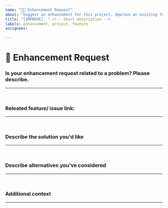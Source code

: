 ```yaml
---
name: "🚀➕ Enhancement Request"
about: "Suggest an enhancement for this project. Improve an existing feature"
title: "[IMPROVE]: " <!-- Short description -->
labels: enhancement, project, feature
assignees: 

---
```


# **🚀 Enhancement Request**

### **Is your enhancement request related to a problem? Please describe.**
<!-- A clear and concise description of what the problem is. Ex. I'm always frustrated when [...] -->

---
</br>

### **Releated feature/ issue link:**
<!-- Any relevant open/ closed issue/ feature link for reference. -->
---
</br>

### **Describe the solution you'd like**
<!-- A clear and concise description of what you want to happen. -->

---
</br>

### **Describe alternatives you've considered**
<!-- A clear and concise description of any alternative solutions or features you've considered. -->

---
</br>

### **Additional context**
<!-- Add any other context or additional information about the problem here.-->

---
</br>

<!--📛📛📛📛📛📛📛📛📛📛📛📛📛📛📛📛📛📛📛📛📛📛📛📛📛📛📛📛📛📛
Oh, hi there! 😄
To expedite issue processing, please search open and closed issues before submitting a new one.
Please read our Rules of Conduct at this repository's `.github/CODE_OF_CONDUCT.md`
📛📛📛📛📛📛📛📛📛📛📛📛📛📛📛📛📛📛📛📛📛📛📛📛📛📛📛📛📛📛📛📛-->